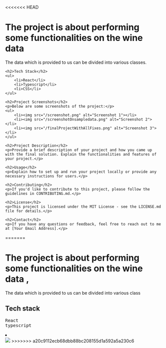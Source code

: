 <<<<<<< HEAD
<!DOCTYPE html>
<html lang="en">
<head>
    <meta charset="UTF-8">
    <meta name="viewport" content="width=device-width, initial-scale=1.0">
    <title>Project README</title>
</head>
<body>
    <h1>The project is about performing some functionalities on the wine data</h1>
    <p>The data which is provided to us can be divided into various classes.</p>

    <h2>Tech Stack</h2>
    <ul>
        <li>React</li>
        <li>Typescript</li>
        <li>CSS</li>
    </ul>

    <h2>Project Screenshots</h2>
    <p>Below are some screenshots of the project:</p>
    <ul>
        <li><img src="/screenshot.png" alt="Screenshot 1"></li>
        <li><img src="/screenshotOnsampledata.png" alt="Screenshot 2"></li>
        <li><img src="/finalProjectWithAllFixes.png" alt="Screenshot 3"></li>
    </ul>

    <h2>Project Description</h2>
    <p>Provide a brief description of your project and how you came up with the final solution. Explain the functionalities and features of your project.</p>

    <h2>Usage</h2>
    <p>Explain how to set up and run your project locally or provide any necessary instructions for users.</p>

    <h2>Contributing</h2>
    <p>If you'd like to contribute to this project, please follow the guidelines in CONTRIBUTING.md.</p>

    <h2>License</h2>
    <p>This project is licensed under the MIT License - see the LICENSE.md file for details.</p>

    <h2>Contact</h2>
    <p>If you have any questions or feedback, feel free to reach out to me at [Your Email Address].</p>
</body>
</html>
=======
<h1>The project is about performing some functionalities on the wine data ,</h1>
<p>The data which is provided to us can be divided into various class</p>
<h2>Tech stack</h2>
<pre>
React
typescript
</pre>
<li></li>
<img src="/screenshot.png">
>>>>>>> a20c9112ecb68dbb88bc208155d1a592a5a230c6
